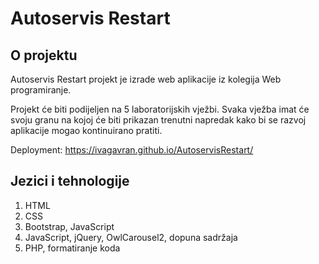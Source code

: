 # Autoservis Restart

## O projektu

Autoservis Restart projekt je izrade web aplikacije iz kolegija Web programiranje. 

Projekt će biti podijeljen na 5 laboratorijskih vježbi. Svaka vježba imat će svoju granu na kojoj će biti prikazan trenutni napredak kako bi se razvoj aplikacije mogao kontinuirano pratiti.

Deployment: https://ivagavran.github.io/AutoservisRestart/

## Jezici i tehnologije 

  1. HTML
  2. CSS
  3. Bootstrap, JavaScript
  4. JavaScript, jQuery, OwlCarousel2, dopuna sadržaja
  5. PHP, formatiranje koda
